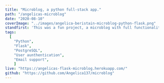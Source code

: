 ```yaml
---
title: "Microblog, a python full-stack app."
path: "/angelicas-microblog"
date: "2020-08-10"
coverImage: "../images/angelica-beristain-microblog-python-flask.png"
standfirst: 'This was a fun project, a microblog with full functionality built with Falsk.'
tags:
  [
    "Python",
    "Flask",
    "PostgreSQL",
    "User aunthentication",
    "Email support",
	]
live: "https://angelicas-flask-microblog.herokuapp.com/"
github: "https://github.com/Angelica137/microblog"
---
```

